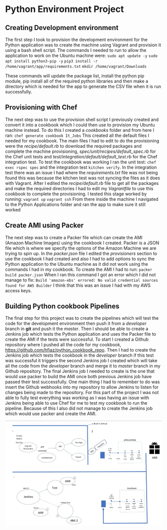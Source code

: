 # Python Environment Project

## Creating Development environment
The first step I took to provision the development environment for the Python application was to create the machine using Vagrant and provision it using a bash shell script.
The commands I needed to run to allow the application to work on the Ubuntu machine were:
`sudo apt update -y`
`sudo apt install python3-pip -y`
`pip3 install -r /home/vagrant/app/requirements.txt`
`mkdir /home/vagrant/Downloads`

These commands will update the package list, install the python pip module, pip install all of the required python libraries and then make a directory which is needed for the app to generate the CSV file when it is run successfully.

## Provisioning with Chef
The next step was to use the provision shell script I previously created and convert it into a cookbook which I could then use to provision my Ubuntu machine instead.
To do this I created a *cookbooks* folder and from here I ran:
`chef generate cookbook It_Jobs`
This created all the default files I needed for my cookbook. The main files I had to edit to do the provisioning were the *recipe/default.rb* to download the required packages and complete the machine provisioning, *spec/unit/recipes/default_spec.rb* for the Chef unit tests and *test/integration/default/default_test.rb* for the Chef integration test.
To test the cookbook was working I ran the unit test: `chef exec rspec spec` and the integration test `kitchen verify`.
In the integration test there was an issue I had where the *requirements.txt* file was not being found this was because the kitchen test was not syncing the files as it does with Vagrant.
After I edited the *recipe/default.rb* file to get all the packages and make the required directories I had to edit my *Vagrantfile* to use this cookbook to complete the provisioning. I tested this stage worked by running:
`vagrant up`
`vagrant ssh`
From there inside the machine I navigated to the Python Applications folder and ran the app to make sure it still worked

## Create AMI using Packer
The next step was to create a Packer file which can create the AMI (Amazon Machine Images) using the cookbook I created. Packer is a JSON file which is where we specify the options of the Amazon Machine we are trying to spin up. In the *packer.json* file I edited the *provisioners* section to use the cookbook I had created and also I had to add options to sync the Python application to the Ubuntu machine as it did not work using the commands I had in my cookbook. To create the AMI I had to run:
`packer build packer.json`
When I ran this command I got an error which I did not manage to fix:
`Build 'amazon-ebs' errored: No valid credential sources found for AWS Builder`
I think that this was an issue I had with my AWS access keys.

## Building Python cookbook Pipelines
The final step for this project was to create the pipelines which will test the code for the development environment then push it from a *developer* branch in **git** and push it the *master*. Then I should be able to create a Jenkins job which tests the Python application and uses the Packer file to create the AMI if the tests were successful.
To start I created a Github repository where I pushed all the code for my cookbook, https://github.com/hfiaz/python_cookbook_repo. Then I had to create the Jenkins job which tests the cookbook in the *developer* branch if this test was successful it triggers the second Jenkins job I created which will take all the code from the *developer* branch and merge it to *master* branch in my Github repository.
The final Jenkins job I needed to create is the one that would use packer to build the AMI once both previous Jenkins job have passed their test successfully. One main thing I had to remember to do was insert the Github webhooks into my repository to allow Jenkins to listen for changes being made to the repository.
For this part of the project I was not able to fully test everything was working as I was having an issue with Jenkins being able to use Chef for me to test my cookbook to run the pipeline. Because of this I also did not manage to create the Jenkins job which would use packer and create the AMI.

![Pipeline Diagram](/images/pipeline_diagram.JPG)
